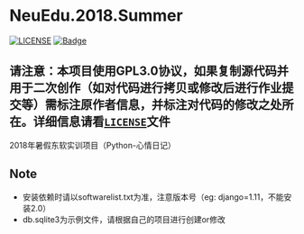 # NeuEdu.2018.Summer
[![LICENSE](https://img.shields.io/badge/license-GPL3.0-blue.svg)](https://github.com/zjw1111/NeuEdu.2018.Summer/blob/master/LICENSE)
[![Badge](https://img.shields.io/badge/link-996.icu-red.svg)](https://996.icu/#/zh_CN)

## 请注意：本项目使用GPL3.0协议，如果复制源代码并用于二次创作（如对代码进行拷贝或修改后进行作业提交等）需标注原作者信息，并标注对代码的修改之处所在。详细信息请看[`LICENSE`](https://github.com/zjw1111/NeuEdu.2018.Summer/blob/master/LICENSE)文件

2018年暑假东软实训项目（Python-心情日记）
## Note
- 安装依赖时请以softwarelist.txt为准，注意版本号（eg: django=1.11，不能安装2.0）
- db.sqlite3为示例文件，请根据自己的项目进行创建or修改
